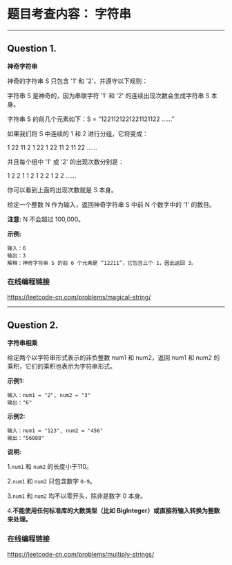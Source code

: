 # 题目考查内容： 字符串
---
## Question 1.
**神奇字符串**

神奇的字符串 S 只包含 '1' 和 '2'，并遵守以下规则：

字符串 S 是神奇的，因为串联字符 '1' 和 '2' 的连续出现次数会生成字符串 S 本身。

字符串 S 的前几个元素如下：S = “1221121221221121122 ......”

如果我们将 S 中连续的 1 和 2 进行分组，它将变成：

1 22 11 2 1 22 1 22 11 2 11 22 ......

并且每个组中 '1' 或 '2' 的出现次数分别是：

1 2 2 1 1 2 1 2 2 1 2 2 ......

你可以看到上面的出现次数就是 S 本身。

给定一个整数 N 作为输入，返回神奇字符串 S 中前 N 个数字中的 '1' 的数目。

**注意:** N 不会超过 100,000。

**示例:**
```
输入：6
输出：3
解释：神奇字符串 S 的前 6 个元素是 “12211”，它包含三个 1，因此返回 3。
```
### 在线编程链接
https://leetcode-cn.com/problems/magical-string/

---
## Question 2.
**字符串相乘**

给定两个以字符串形式表示的非负整数 num1 和 num2，返回 num1 和 num2 的乘积，它们的乘积也表示为字符串形式。

**示例1:**
```
输入：num1 = "2", num2 = "3"
输出："6"
```

**示例2:**
```
输入：num1 = "123", num2 = "456"
输出："56088"
```

**说明:**

1.`num1` 和 `num2` 的长度小于110。

2.`num1` 和 `num2` 只包含数字 `0-9`。

3.`num1` 和 `num2` 均不以零开头，除非是数字 0 本身。

4.**不能使用任何标准库的大数类型（比如 BigInteger）或直接将输入转换为整数来处理。**


### 在线编程链接
https://leetcode-cn.com/problems/multiply-strings/
